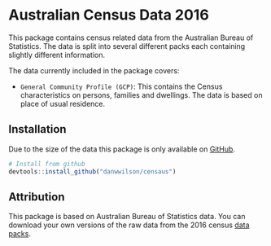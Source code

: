 # Australian Census Data 2016

This package contains census related data from the Australian Bureau of Statistics. The data is split into several different packs each containing slightly different information.

The data currently included in the package covers:
* `General Community Profile (GCP)`: This contains the Census characteristics on persons, families and dwellings. The data is based on place of usual residence.

## Installation

Due to the size of the data this package is only available on [GitHub](www.github.com/danwwilson/censaus).

```R
# Install from github
devtools::install_github("danwwilson/censaus")
```

## Attribution
This package is based on Australian Bureau of Statistics data. You can download your own versions of the raw data from the 2016 census [data packs](http://www.abs.gov.au/websitedbs/D3310114.nsf/Home/2016%20DataPacks).
